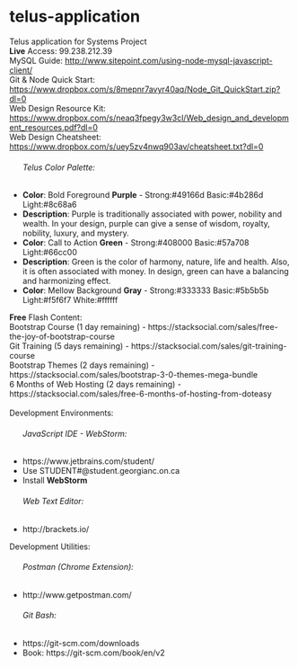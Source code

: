# telus-application
Telus application for Systems Project <br />
<strong>Live</strong> Access: 99.238.212.39 <br />
MySQL Guide: http://www.sitepoint.com/using-node-mysql-javascript-client/ <br />
Git & Node Quick Start: https://www.dropbox.com/s/8mepnr7avyr40aq/Node_Git_QuickStart.zip?dl=0 <br />
Web Design Resource Kit: https://www.dropbox.com/s/neaq3fpegy3w3cl/Web_design_and_development_resources.pdf?dl=0 <br />
Web Design Cheatsheet: https://www.dropbox.com/s/uey5zv4nwq903av/cheatsheet.txt?dl=0 <br />
<ul>
	<h6>Telus Color Palette:</h6>
	<li><strong>Color</strong>: Bold Foreground <strong>Purple</strong> - Strong:#49166d Basic:#4b286d Light:#8c68a6</li>
	<li><strong>Description</strong>: Purple is traditionally associated with power, nobility and wealth. 
		In your design, purple can give a sense of wisdom, royalty, nobility, luxury, and mystery.</li>
	<li><strong>Color</strong>: Call to Action <strong>Green</strong> - Strong:#408000 Basic:#57a708 Light:#66cc00</li>
	<li><strong>Description</strong>: Green is the color of harmony, nature, life and health. 
		Also, it is often associated with money. In design, green can have a balancing and harmonizing effect.</li>
	<li><strong>Color</strong>: Mellow Background <strong>Gray</strong> - Strong:#333333 Basic:#5b5b5b Light:#f5f6f7 White:#ffffff</li>
</ul>
<strong>Free</strong> Flash Content: <br />
Bootstrap Course (1 day remaining) - https://stacksocial.com/sales/free-the-joy-of-bootstrap-course <br />
Git Training (5 days remaining) - https://stacksocial.com/sales/git-training-course <br />
Bootstrap Themes (2 days remaining) - https://stacksocial.com/sales/bootstrap-3-0-themes-mega-bundle <br />
6 Months of Web Hosting (2 days remaining) - https://stacksocial.com/sales/free-6-months-of-hosting-from-doteasy <br />
<br />
Development Environments: <br />
<ul>
	<h6>JavaScript IDE - WebStorm:</h6>
	<li>https://www.jetbrains.com/student/</li>
	<li>Use STUDENT#@student.georgianc.on.ca</li>
	<li>Install <strong>WebStorm</strong></li>
	<h6>Web Text Editor:</h6>
	<li>http://brackets.io/</li>
</ul>
Development Utilities: <br />
<ul>
	<h6>Postman (Chrome Extension):</h6>
	<li>http://www.getpostman.com/</li>
	<h6>Git Bash:</h6>
	<li>https://git-scm.com/downloads</li>
	<li>Book: https://git-scm.com/book/en/v2</li>
</ul>